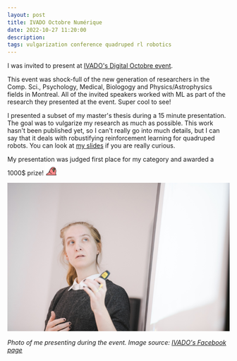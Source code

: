 ```yaml
---
layout: post
title: IVADO Octobre Numérique
date: 2022-10-27 11:20:00
description:
tags: vulgarization conference quadruped rl robotics
---
```


I was invited to present at [IVADO's Digital Octobre event](https://ivado.ca/en/events/ivado-digital-october-2022/).

This event was shock-full of the new generation of researchers in the Comp. Sci., Psychology, Medical, Biologogy and Physics/Astrophysics fields in Montreal.
All of the invited speakers worked with ML as part of the research they presented at the event. Super cool to see!

I presented a subset of my master's thesis during a 15 minute presentation. 
The goal was to vulgarize my research as much as possible.
This work hasn't been published yet, so I can't really go into much details, but I can say that it deals
with robustifying reinforcement learning for quadruped robots.
You can look at [my slides](https://docs.google.com/presentation/d/1WseemCwGYg1pdZx7lHDFR5czjfosMkSFxXDEUTMup0U/edit?usp=sharing) 
if you are really curious.

My presentation was judged first place for my category and awarded a 1000$ prize! <img style='display:inline; height:2em;' src='/assets/img/emojis/60fps_parrot.gif'>

![Photo of me presenting](/assets/img/ivado_octobre_numerique/image_720.png)

<em>Photo of me presenting during the event. Image source: <a href="https://www.facebook.com/ivado.qc">IVADO's Facebook page</a></em>

